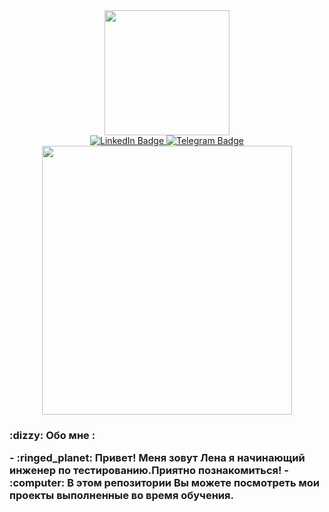 <div id="header" align="center">
  <img src="https://media3.giphy.com/media/v1.Y2lkPTc5MGI3NjExZHVuYWk4dGZhYnNqODMyMDQwNHo2eWxkZjFhZjZzcW0xYXRqaHUyOCZlcD12MV9pbnRlcm5hbF9naWZfYnlfaWQmY3Q9Zw/QX15lZJbifeQPzcNDt/giphy.gif" width="200"/>
</div>
 <div id="badges"  align="center">
  <a href="https://www.linkedin.com/in/елена-жукова-273322282">
    <img src="https://img.shields.io/badge/LinkedIn-blue?style=for-the-badge&logo=linkedin&logoColor=white" alt="LinkedIn Badge"/>
  </a>
  <a href="https://web.telegram.org/k/#@violeus_syringa">
    <img src="https://img.shields.io/badge/Telegram-blue?style=for-the-badge&logo=telegram&logoColor=white" alt="Telegram Badge"/>
  </a>
</div>
<div align="center">
  <img src="https://64.media.tumblr.com/7fe40de45e1fa7caba69219214ce55c7/tumblr_nr3vdc5aNE1qza1qzo1_500.gifv" width="400" height="430"/>
</div>
<p> <h3> :dizzy: Обо мне : </p>
- :ringed_planet: Привет! Меня зовут Лена я начинающий инженер по тестированию.Приятно познакомиться!
- :computer: В этом репозитории Вы можете посмотреть мои проекты выполненные во время обучения.
